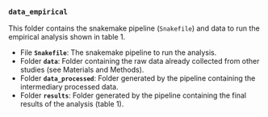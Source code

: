 ### **`data_empirical`**
This folder contains the snakemake pipeline (`Snakefile`) and data to run the empirical analysis shown in table 1.

* File **`Snakefile`**: The snakemake pipeline to run the analysis.
* Folder **`data`**: Folder containing the raw data already collected from other studies (see Materials and Methods).
* Folder **`data_processed`**: Folder generated by the pipeline containing the intermediary processed data.
* Folder **`results`**: Folder generated by the pipeline containing the final results of the analysis (table 1).
